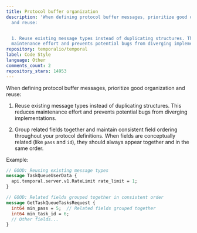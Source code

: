 ```yaml
---
title: Protocol buffer organization
description: 'When defining protocol buffer messages, prioritize good organization
  and reuse:


  1. Reuse existing message types instead of duplicating structures. This reduces
  maintenance effort and prevents potential bugs from diverging implementations.'
repository: temporalio/temporal
label: Code Style
language: Other
comments_count: 2
repository_stars: 14953
---
```


When defining protocol buffer messages, prioritize good organization and reuse:

1. Reuse existing message types instead of duplicating structures. This reduces maintenance effort and prevents potential bugs from diverging implementations.

2. Group related fields together and maintain consistent field ordering throughout your protocol definitions. When fields are conceptually related (like `pass` and `id`), they should always appear together and in the same order.

Example:
```protobuf
// GOOD: Reusing existing message types
message TaskQueueUserData {
  api.temporal.server.v1.RateLimit rate_limit = 1;
}

// GOOD: Related fields grouped together in consistent order
message GetTaskQueueTasksRequest {
  int64 min_pass = 5;  // Related fields grouped together
  int64 min_task_id = 6;
  // Other fields...
}
```